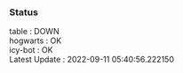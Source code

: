 ### Status


table : DOWN  
hogwarts : OK  
icy-bot : OK  
Latest Update : 2022-09-11 05:40:56.222150
